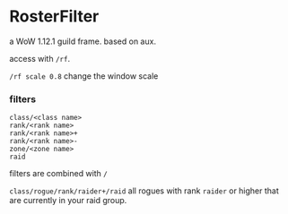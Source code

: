 # RosterFilter

a WoW 1.12.1 guild frame. based on aux.

access with `/rf`.

`/rf scale 0.8` change the window scale

### filters

```
class/<class name>
rank/<rank name>
rank/<rank name>+
rank/<rank name>-
zone/<zone name>
raid
```
filters are combined with `/`

`class/rogue/rank/raider+/raid` all rogues with rank `raider` or higher that are currently in your raid group.
